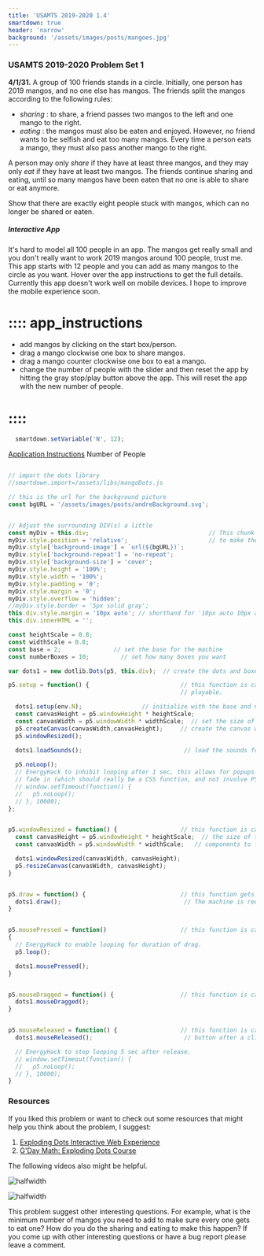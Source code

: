 ```yaml
---
title: 'USAMTS 2019-2020 1.4'
smartdown: true
header: 'narrow'
background: '/assets/images/posts/mangoes.jpg'
---
```


### USAMTS 2019-2020 Problem Set 1 

**4/1/31.** A group of $100$ friends stands in a circle. Initially, one person has $2019$ mangos, and no one else has mangos. The friends split the mangos according to the following rules:
  - *sharing* : to share, a friend passes two mangos to the left and one mango to the right.
  - *eating* : the mangos must also be eaten and enjoyed. However, no friend wants to be selfish and eat too many mangos. Every time a person eats a mango, they must also pass another mango to the right.

A person may only *share* if they have at least three mangos, and they may only *eat* if they have at least two mangos. The friends continue sharing and eating, until so many mangos have been eaten that no one is able to share or eat anymore.

Show that there are exactly eight people stuck with mangos, which can no longer be shared or eaten.

##### Interactive App

It's hard to model all $100$ people in an app.  The mangos get really small and you don't really want to work $2019$ mangos around $100$ people, trust me.  This app starts with $12$ people and you can add as many mangos to the circle as you want.  Hover over the app instructions to get the full details. Currently this app doesn't work well on mobile devices.  I hope to improve the mobile experience soon.

# :::: app_instructions
- add mangos by clicking on the start box/person.
- drag a mango clockwise one box to share mangos.
- drag a mango counter clockwise one box to eat a mango.
- change the number of people with the slider and then reset the app by hitting the gray stop/play button above the app.  This will reset the app with the new number of people.

# ::::

```javascript /autoplay
  smartdown.setVariable('N', 12);
```

[Application Instructions](::app_instructions/tooltip) 
Number of People [](:-N/8/32/2) [](:!N)
```javascript /playable/autoplay/p5js

// import the dots library
//smartdown.import=/assets/libs/mangoDots.js

// this is the url for the background picture
const bgURL = '/assets/images/posts/andreBackground.svg';


// Adjust the surrounding DIV(s) a little
const myDiv = this.div;                                  // This chunk of code is some HTML/CSS stuff
myDiv.style.position = 'relative';                       // to make the playable look pretty
myDiv.style['background-image'] = `url(${bgURL})`;
myDiv.style['background-repeat'] = 'no-repeat';
myDiv.style['background-size'] = 'cover';
myDiv.style.height = '100%';
myDiv.style.width = '100%';
myDiv.style.padding = '0';
myDiv.style.margin = '0';
myDiv.style.overflow = 'hidden';
//myDiv.style.border = '5px solid gray';
this.div.style.margin = '10px auto'; // shorthand for '10px auto 10px auto'
this.div.innerHTML = '';

const heightScale = 0.8;
const widthScale = 0.8;
const base = 2;               // set the base for the machine
const numberBoxes = 10;         // set how many boxes you want

var dots1 = new dotlib.Dots(p5, this.div);  // create the dots and boxes machine

p5.setup = function() {                          // this function is called when you start the
                                                 // playable.

  dots1.setup(env.N);                 // initialize with the base and number of boxes.
  const canvasHeight = p5.windowHeight * heightScale;
  const canvasWidth = p5.windowWidth * widthScale;  // set the size of the playable
  p5.createCanvas(canvasWidth,canvasHeight);     // create the canvas we will draw on
  p5.windowResized();

  dots1.loadSounds();                             // load the sounds for the app
 
  p5.noLoop();
  // EnergyHack to inhibit looping after 1 sec, this allows for popups to
  // fade in (which should really be a CSS function, and not involve P5JS.
  // window.setTimeout(function() {
  //   p5.noLoop();
  // }, 10000);
};


p5.windowResized = function() {                  // this function is called when the user changes
  const canvasHeight = p5.windowHeight * heightScale;  // the size of the window.  It will rescale all the
  const canvasWidth = p5.windowWidth * widthScale;   // components to fit into the new window size.

  dots1.windowResized(canvasWidth, canvasHeight);
  p5.resizeCanvas(canvasWidth, canvasHeight);
}


p5.draw = function() {                           // this function gets called repeatedly in a loop.
  dots1.draw();                                   // The machine is redrawn multiple times a second.
}


p5.mousePressed = function()                     // this function is called everytime the user clicks the mouse
{
  // EnergyHack to enable looping for duration of drag.
  p5.loop();

  dots1.mousePressed();
}


p5.mouseDragged = function() {                   // this function is called everytime the user drags the mouse
  dots1.mouseDragged();
}


p5.mouseReleased = function() {                  // this function is called when the user releases the mouse
  dots1.mouseReleased();                          // button after a click.

  // EnergyHack to stop looping 5 sec after release.
  // window.setTimeout(function() {
  //   p5.noLoop();
  // }, 10000);
}

```

### Resources

If you liked this problem or want to check out some resources that might help you think about the problem, I suggest:

1. [Exploding Dots Interactive Web Experience](https://www.explodingdots.org/)
2. [G'Day Math: Exploding Dots Course](https://gdaymath.com/courses/exploding-dots/)

The following videos also might be helpful.

![halfwidth](https://www.youtube.com/watch?v=R4d2qQ7aeFg)

![halfwidth](https://www.youtube.com/watch?v=jvf6qXLaXAo)

This problem suggest other interesting questions.  For example, what is the minimum number of mangos you need to add to make sure every one gets to eat one?  How do you do the sharing and eating to make this happen?  If you come up with other interesting questions or have a bug report  please leave a comment.
